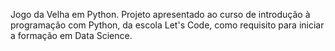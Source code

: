 Jogo da Velha em Python. Projeto apresentado ao curso de introdução à programação com Python, da escola Let's Code, como requisito para iniciar a formação em Data Science.